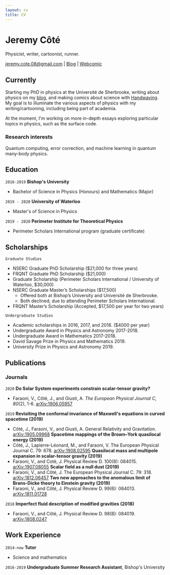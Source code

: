 ```yaml
---
layout: cv
title: CV
---
```

# Jeremy Côté
Physicist, writer, cartoonist, runner.

<div id="webaddress">
<a href="jeremy.cote.08@gmail.com">jeremy.cote.08@gmail.com</a>
| <a href="https://cotejer.github.io">Blog</a> | <a href="https://handwaving.github.io">Webcomic</a>
</div>


## Currently

Starting my PhD in physics at the Université de Sherbrooke, writing about physics on my [blog](https://cotejer.github.io), and making comics about science with [Handwaving](https://handwaving.github.io). My goal is to illuminate the various aspects of physics with my writing/cartooning, including being part of academia.

At the moment, I'm working on more in-depth essays exploring particular topics in physics, such as the surface code.


### Research interests

Quantum computing, error correction, and machine learning in quantum many-body physics.


## Education

`2016-2019`
__Bishop's University__

- Bachelor of Science in Physics (Honours) and Mathematics (Major)

`2019 - 2020`
__University of Waterloo__

- Master's of Science in Physics

`2019 - 2020`
__Perimeter Institute for Theoretical Physics__

- Perimeter Scholars International program (graduate certificate)



## Scholarships

`Graduate Studies`
- NSERC Graduate PhD Scholarship ($21,000 for three years)
- FRQNT Graduate PhD Scholarship ($21,000)
- Graduate Scholarship (Perimeter Scholars International / University of Waterloo, $30,000)
- NSERC Graduate Master’s Scholarships ($17,500)
  - Offered both at Bishop’s University and Université de Sherbrooke.
  - Both declined, due to attending Perimeter Scholars International.
- FRQNT Master’s Scholarship (Accepted, $17,500 per year for two years)

`Undergraduate Studies`
- Academic scholarships in 2016, 2017, and 2018. ($4000 per year)
- Undergraduate Award in Physics and Astronomy 2017-2018.
- Undergraduate Award in Mathematics 2017-2018.
- David Savage Prize in Physics and Mathematics 2019.
- University Prize in Physics and Astronomy 2019.


## Publications

<!-- A list is also available [online](http://scholar.google.co.uk/citations?user=LTOTl0YAAAAJ) -->

### Journals

`2020`
**Do Solar System experiments constrain scalar-tensor gravity?**
  - Faraoni, V., Côté, J., and Giusti, A. *The European Physical Journal C*, *80*(2), 1-6.  [arXiv:1906.05957](https://arxiv.org/abs/1907.08055)

`2019`
**Revisiting the conformal invariance of Maxwell's equations in curved spacetime (2019)**
  - Côté, J., Faraoni, V., and Giusti, A. General Relativity and Gravitation. [arXiv:1905.09968](https://arxiv.org/abs/1905.09968)
**Spacetime mappings of the Brown–York quasilocal energy (2019)**
  - Côté, J., Lapierre-Léonard, M., and Faraoni, V. The European Physical Journal C. 79: 678. [arXiv:1908.02595](https://arxiv.org/abs/1908.02595)
**Quasilocal mass and multipole expansion in scalar-tensor gravity (2019)**
  - Faraoni, V., and Coté, J. Physical Review D. 100(8): 084015. [arXiv:1907.08055](https://arxiv.org/abs/1907.08055)
**Scalar field as a null dust (2019)**
  - Faraoni, V., and Côté, J. The European Physical Journal C. 79: 318. [arXiv:1812.06457](https://arxiv.org/abs/1812.06457)
**Two new approaches to the anomalous limit of Brans-Dicke theory to Einstein gravity (2019)**
  - Faraoni, V., and Côté, J. Physical Review D. 99(6): 064013. [arXiv:1811.01728](https://arxiv.org/abs/1811.01728)

`2018`
**Imperfect fluid description of modified gravities (2018)**
  - Faraoni, V., and Côté, J. Physical Review D. 98(8): 084019. [arXiv:1808.0247](https://arxiv.org/abs/1808.02427)


## Work Experience

`2014-now`
__Tutor__

- Science and mathematics

`2016-2019`
__Undergraduate Summer Research Assistant__, Bishop's University



<!-- ### Footer

Last updated: June 2020 -->
